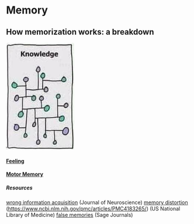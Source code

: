 # Memory

## How memorization works: a breakdown

![](/assets/images/knowledge.png)

#### [Feeling](/learning/memory/feeling.md)

#### [Motor Memory](/learning/memory/motor-memory.md)

##### Resources

[wrong information acquisition](https://www.jneurosci.org/content/34/6/2203) (Journal of Neuroscience)
[memory distortion](https://www.ncbi.nlm.nih.gov/pmc/articles/PMC4183265/) (<https://www.ncbi.nlm.nih.gov/pmc/articles/PMC4183265/>) (US National Library of Medicine)
[false memories](https://journals.sagepub.com/doi/10.1177/0956797614562862) (Sage Journals)
